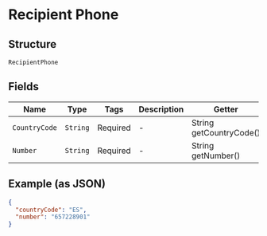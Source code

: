 
# Recipient Phone

## Structure

`RecipientPhone`

## Fields

| Name | Type | Tags | Description | Getter | Setter |
|  --- | --- | --- | --- | --- | --- |
| `CountryCode` | `String` | Required | - | String getCountryCode() | setCountryCode(String countryCode) |
| `Number` | `String` | Required | - | String getNumber() | setNumber(String number) |

## Example (as JSON)

```json
{
  "countryCode": "ES",
  "number": "657228901"
}
```

